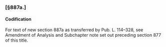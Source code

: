 ### [§887a.] ###

#### Codification ####

For text of new section 887a as transferred by Pub. L. 114–328, see Amendment of Analysis and Subchapter note set out preceding section 877 of this title.